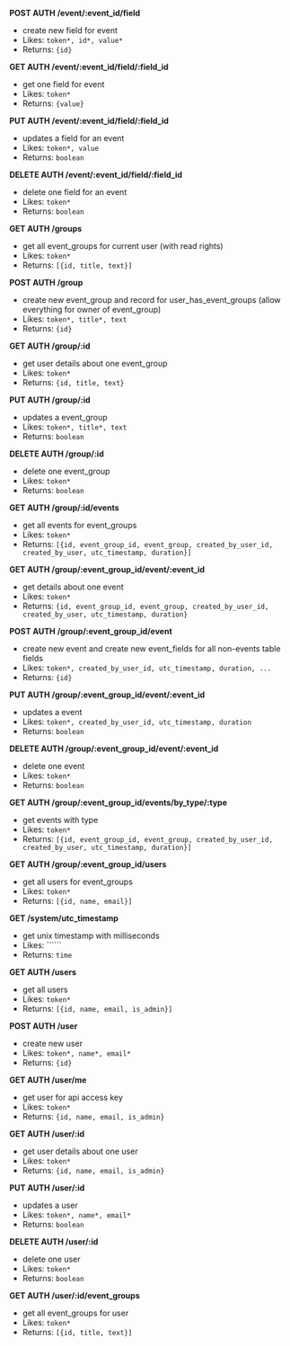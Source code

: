 __POST AUTH /event/:event_id/field__
 * create new field for event
 * Likes: ```token*, id*, value*```
 * Returns: ```{id}```
  
__GET AUTH /event/:event_id/field/:field_id__
 * get one field for event
 * Likes: ```token*```
 * Returns: ```{value}```
  
__PUT AUTH /event/:event_id/field/:field_id__
 * updates a field for an event
 * Likes: ```token*, value```
 * Returns: ```boolean```
  
__DELETE AUTH /event/:event_id/field/:field_id__
 * delete one field for an event
 * Likes: ```token*```
 * Returns: ```boolean```
  
__GET AUTH /groups__
 * get all event_groups for current user (with read rights)
 * Likes: ```token*```
 * Returns: ```[{id, title, text}]```
  
__POST AUTH /group__
 * create new event_group and record for user_has_event_groups (allow everything for owner of event_group)
 * Likes: ```token*, title*, text```
 * Returns: ```{id}```
  
__GET AUTH /group/:id__
 * get user details about one event_group
 * Likes: ```token*```
 * Returns: ```{id, title, text}```
  
__PUT AUTH /group/:id__
 * updates a event_group
 * Likes: ```token*, title*, text```
 * Returns: ```boolean```
  
__DELETE AUTH /group/:id__
 * delete one event_group
 * Likes: ```token*```
 * Returns: ```boolean```
  
__GET AUTH /group/:id/events__
 * get all events for event_groups
 * Likes: ```token*```
 * Returns: ```[{id, event_group_id, event_group, created_by_user_id, created_by_user, utc_timestamp, duration}]```
  
__GET AUTH /group/:event_group_id/event/:event_id__
 * get details about one event
 * Likes: ```token*```
 * Returns: ```{id, event_group_id, event_group, created_by_user_id, created_by_user, utc_timestamp, duration}```
  
__POST AUTH /group/:event_group_id/event__
 * create new event and create new event_fields for all non-events table fields
 * Likes: ```token*, created_by_user_id, utc_timestamp, duration, ...```
 * Returns: ```{id}```
  
__PUT AUTH /group/:event_group_id/event/:event_id__
 * updates a event
 * Likes: ```token*, created_by_user_id, utc_timestamp, duration```
 * Returns: ```boolean```
  
__DELETE AUTH /group/:event_group_id/event/:event_id__
 * delete one event
 * Likes: ```token*```
 * Returns: ```boolean```
  
__GET AUTH /group/:event_group_id/events/by_type/:type__
 * get events with type
 * Likes: ```token*```
 * Returns: ```[{id, event_group_id, event_group, created_by_user_id, created_by_user, utc_timestamp, duration}]```
  
__GET AUTH /group/:event_group_id/users__
 * get all users for event_groups
 * Likes: ```token*```
 * Returns: ```[{id, name, email}]```
  
__GET /system/utc_timestamp__
 * get unix timestamp with milliseconds
 * Likes: ``````
 * Returns: ```time```
  
__GET AUTH /users__
 * get all users
 * Likes: ```token*```
 * Returns: ```[{id, name, email, is_admin}]```
  
__POST AUTH /user__
 * create new user
 * Likes: ```token*, name*, email*```
 * Returns: ```{id}```
  
__GET AUTH /user/me__
 * get user for api access key
 * Likes: ```token*```
 * Returns: ```{id, name, email, is_admin}```
  
__GET AUTH /user/:id__
 * get user details about one user
 * Likes: ```token*```
 * Returns: ```{id, name, email, is_admin}```
  
__PUT AUTH /user/:id__
 * updates a user
 * Likes: ```token*, name*, email*```
 * Returns: ```boolean```
  
__DELETE AUTH /user/:id__
 * delete one user
 * Likes: ```token*```
 * Returns: ```boolean```
  
__GET AUTH /user/:id/event_groups__
 * get all event_groups for user
 * Likes: ```token*```
 * Returns: ```[{id, title, text}]```
  
